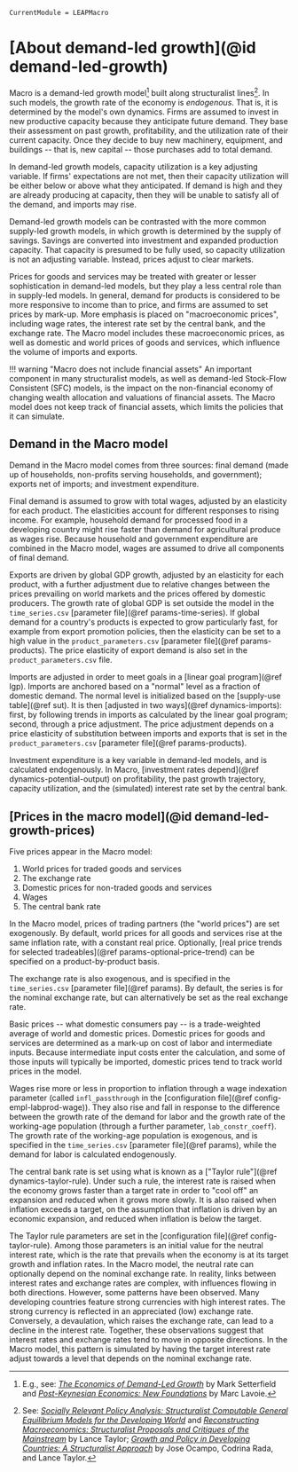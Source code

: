 ```@meta
CurrentModule = LEAPMacro
```

# [About demand-led growth](@id demand-led-growth)
Macro is a demand-led growth model[^1] built along structuralist lines[^2]. In such models, the growth rate of the economy is _endogenous_. That is, it is determined by the model's own dynamics. Firms are assumed to invest in new productive capacity because they anticipate future demand. They base their assessment on past growth, profitability, and the utilization rate of their current capacity. Once they decide to buy new machinery, equipment, and buildings -- that is, new capital -- those purchases add to total demand.

In demand-led growth models, capacity utilization is a key adjusting variable. If firms' expectations are not met, then their capacity utilization will be either below or above what they anticipated. If demand is high and they are already producing at capacity, then they will be unable to satisfy all of the demand, and imports may rise.

Demand-led growth models can be contrasted with the more common supply-led growth models, in which growth is determined by the supply of savings. Savings are converted into investment and expanded production capacity. That capacity is presumed to be fully used, so capacity utilization is not an adjusting variable. Instead, prices adjust to clear markets.

Prices for goods and services may be treated with greater or lesser sophistication in demand-led models, but they play a less central role than in supply-led models. In general, demand for products is considered to be more responsive to income than to price, and firms are assumed to set prices by mark-up. More emphasis is placed on "macroeconomic prices", including wage rates, the interest rate set by the central bank, and the exchange rate. The Macro model includes these macroeconomic prices, as well as domestic and world prices of goods and services, which influence the volume of imports and exports.

!!! warning "Macro does not include financial assets"
    An important component in many structuralist models, as well as demand-led Stock-Flow Consistent (SFC) models, is the impact on the non-financial economy of changing wealth allocation and valuations of financial assets. The Macro model does not keep track of financial assets, which limits the policies that it can simulate.

[^1]: E.g., see: [_The Economics of Demand-Led Growth_](https://www.e-elgar.com/shop/usd/the-economics-of-demand-led-growth-9781840641776.html) by Mark Setterfield and [_Post-Keynesian Economics: New Foundations_](https://www.e-elgar.com/shop/usd/post-keynesian-economics-9781783475285.html) by Marc Lavoie.
[^2]: See: [_Socially Relevant Policy Analysis: Structuralist Computable General Equilibrium Models for the Developing World_](https://mitpress.mit.edu/books/socially-relevant-policy-analysis) and [_Reconstructing Macroeconomics: Structuralist Proposals and Critiques of the Mainstream_](https://www.hup.harvard.edu/catalog.php?isbn=9780674010734) by Lance Taylor; [_Growth and Policy in Developing Countries: A Structuralist Approach_](https://cup.columbia.edu/book/growth-and-policy-in-developing-countries/9780231150149) by Jose Ocampo, Codrina Rada, and Lance Taylor.

## Demand in the Macro model
Demand in the Macro model comes from three sources: final demand (made up of households, non-profits serving households, and government); exports net of imports; and investment expenditure.

Final demand is assumed to grow with total wages, adjusted by an elasticity for each product. The elasticities account for different responses to rising income. For example, household demand for processed food in a developing country might rise faster than demand for agricultural produce as wages rise. Because household and government expenditure are combined in the Macro model, wages are assumed to drive all components of final demand.

Exports are driven by global GDP growth, adjusted by an elasticity for each product, with a further adjustment due to relative changes between the prices prevailing on world markets and the prices offered by domestic producers. The growth rate of global GDP is set outside the model in the `time_series.csv` [parameter file](@ref params-time-series). If global demand for a country's products is expected to grow particularly fast, for example from export promotion policies, then the elasticity can be set to a high value in the `product_parameters.csv` [parameter file](@ref params-products). The price elasticity of export demand is also set in the `product_parameters.csv` file.

Imports are adjusted in order to meet goals in a [linear goal program](@ref lgp). Imports are anchored based on a "normal" level as a fraction of domestic demand. The normal level is initialized based on the [supply-use table](@ref sut). It is then [adjusted in two ways](@ref dynamics-imports): first, by following trends in imports as calculated by the linear goal program; second, through a price adjustment. The price adjustment depends on a price elasticity of substitution between imports and exports that is set in the `product_parameters.csv` [parameter file](@ref params-products).

Investment expenditure is a key variable in demand-led models, and is calculated endogenously. In Macro, [investment rates depend](@ref dynamics-potential-output) on profitability, the past growth trajectory, capacity utilization, and the (simulated) interest rate set by the central bank.

## [Prices in the macro model](@id demand-led-growth-prices)
Five prices appear in the Macro model:
  1. World prices for traded goods and services
  2. The exchange rate
  3. Domestic prices for non-traded goods and services
  4. Wages
  5. The central bank rate

In the Macro model, prices of trading partners (the "world prices") are set exogenously. By default, world prices for all goods and services rise at the same inflation rate, with a constant real price. Optionally, [real price trends for selected tradeables](@ref params-optional-price-trend) can be specified on a product-by-product basis.

The exchange rate is also exogenous, and is specified in the `time_series.csv` [parameter file](@ref params). By default, the series is for the nominal exchange rate, but can alternatively be set as the real exchange rate.

Basic prices -- what domestic consumers pay -- is a trade-weighted average of world and domestic prices. Domestic prices for goods and services are determined as a mark-up on cost of labor and intermediate inputs. Because intermediate input costs enter the calculation, and some of those inputs will typically be imported, domestic prices tend to track world prices in the model.

Wages rise more or less in proportion to inflation through a wage indexation parameter (called `infl_passthrough` in the [configuration file](@ref config-empl-labprod-wage)). They also rise and fall in response to the difference between the growth rate of the demand for labor and the growth rate of the working-age population (through a further parameter, `lab_constr_coeff`). The growth rate of the working-age population is exogenous, and is specified in the `time_series.csv` [parameter file](@ref params), while the demand for labor is calculated endogenously.

The central bank rate is set using what is known as a ["Taylor rule"](@ref dynamics-taylor-rule). Under such a rule, the interest rate is raised when the economy grows faster than a target rate in order to "cool off" an expansion and reduced when it grows more slowly. It is also raised when inflation exceeds a target, on the assumption that inflation is driven by an economic expansion, and reduced when inflation is below the target.

The Taylor rule parameters are set in the [configuration file](@ref config-taylor-rule). Among those parameters is an initial value for the neutral interest rate, which is the rate that prevails when the economy is at its target growth and inflation rates. In the Macro model, the neutral rate can optionally depend on the nominal exchange rate. In reality, links between interest rates and exchange rates are complex, with influences flowing in both directions. However, some patterns have been observed. Many developing countries feature strong currencies with high interest rates. The strong currency is reflected in an appreciated (low) exchange rate. Conversely, a devaulation, which raises the exchange rate, can lead to a decline in the interest rate. Together, these observations suggest that interest rates and exchange rates tend to move in opposite directions. In the Macro model, this pattern is simulated by having the target interest rate adjust towards a level that depends on the nominal exchange rate.

